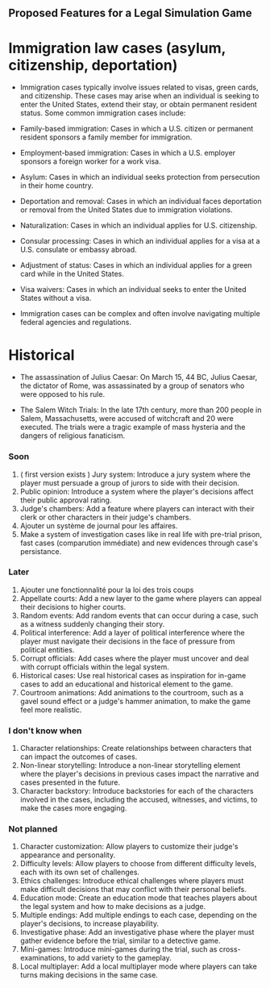 ## Proposed Features for a Legal Simulation Game

# Immigration law cases (asylum, citizenship, deportation)

- Immigration cases typically involve issues related to visas, green cards,
  and citizenship.
  These cases may arise when an individual is seeking to enter the United States,
  extend their stay, or obtain permanent resident status. Some common immigration cases include:

- Family-based immigration: Cases in which a U.S. citizen or
  permanent resident sponsors a family member for immigration.

- Employment-based immigration: Cases in which a U.S.
  employer sponsors a foreign worker for a work visa.

- Asylum: Cases in which an individual seeks protection
  from persecution in their home country.

- Deportation and removal: Cases in which an individual faces deportation
  or removal from the United States due to immigration violations.

- Naturalization: Cases in which an individual applies for U.S. citizenship.

- Consular processing: Cases in which an individual applies for
  a visa at a U.S. consulate or embassy abroad.

- Adjustment of status: Cases in which an individual applies
  for a green card while in the United States.

- Visa waivers: Cases in which an individual seeks to enter
  the United States without a visa.

- Immigration cases can be complex and often involve navigating multiple
  federal agencies and regulations.

# Historical

- The assassination of Julius Caesar: On March 15, 44 BC, Julius Caesar, the dictator of Rome,
  was assassinated by a group of senators who were opposed to his rule.

- The Salem Witch Trials: In the late 17th century, more than 200 people in Salem, Massachusetts,
  were accused of witchcraft and 20 were executed.
  The trials were a tragic example of mass hysteria and the dangers of religious fanaticism.

### Soon
1. ( first version exists ) Jury system: Introduce a jury system where the player must persuade a group of jurors to
   side with their decision.
2. Public opinion: Introduce a system where the player's decisions affect their public approval rating.
3. Judge's chambers: Add a feature where players can interact with their clerk or other characters in their judge's
   chambers.
4. Ajouter un système de journal pour les affaires.
5. Make a system of investigation cases like in real life with pre-trial prison, fast cases (comparution immédiate) and new evidences through case's persistance.

### Later

1. Ajouter une fonctionnalité pour la loi des trois coups
2. Appellate courts: Add a new layer to the game where players can appeal their decisions to higher courts.
3. Random events: Add random events that can occur during a case, such as a witness suddenly changing their story.
4. Political interference: Add a layer of political interference where the player must navigate their decisions in the
   face of pressure from political entities.
5. Corrupt officials: Add cases where the player must uncover and deal with corrupt officials within the legal system.
6. Historical cases: Use real historical cases as inspiration for in-game cases to add an educational and historical
   element to the game.
7. Courtroom animations: Add animations to the courtroom, such as a gavel sound effect or a judge's hammer animation,
   to make the game feel more realistic.

### I don't know when

1. Character relationships: Create relationships between characters that can impact the outcomes of cases.
2. Non-linear storytelling: Introduce a non-linear storytelling element where the player's decisions in previous cases
   impact the narrative and cases presented in the future.
3. Character backstory: Introduce backstories for each of the characters involved in the cases, including the accused,
   witnesses, and victims, to make the cases more engaging.

### Not planned

1. Character customization: Allow players to customize their judge's appearance and personality.
2. Difficulty levels: Allow players to choose from different difficulty levels, each with its own set of challenges.
3. Ethics challenges: Introduce ethical challenges where players must make difficult decisions that may conflict with
   their personal beliefs.
4. Education mode: Create an education mode that teaches players about the legal system and how to make decisions as a
   judge.
5. Multiple endings: Add multiple endings to each case, depending on the player's decisions, to increase playability.
6. Investigative phase: Add an investigative phase where the player must gather evidence before the trial, similar to a
   detective game.
7. Mini-games: Introduce mini-games during the trial, such as cross-examinations, to add variety to the gameplay.
8. Local multiplayer: Add a local multiplayer mode where players can take turns making decisions in the same case.
